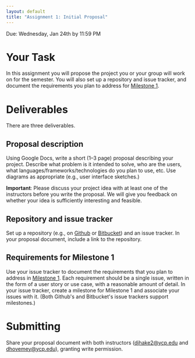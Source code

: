 ```yaml
---
layout: default
title: "Assignment 1: Initial Proposal"
---
```


Due: Wednesday, Jan 24th by 11:59 PM

# Your Task

In this assignment you will propose the project you or your group will work on for the semester.  You will also set up a repository and issue tracker, and document the requirements you plan to address for [Milestone 1](assign02.html).

# Deliverables

There are three deliverables.

## Proposal description

Using Google Docs, write a short (1&ndash;3 page) proposal describing your project.  Describe what problem is it intended to solve, who are the users, what languages/frameworks/technologies do you plan to use, etc.  Use diagrams as appropriate (e.g., user interface sketches.)

<div class="callout">
<b>Important</b>: Please discuss your project idea with at least one of the instructors before you write the proposal.  We will give you feedback on whether your idea is sufficiently interesting and feasible.
</div>

## Repository and issue tracker

Set up a repository (e.g., on [Github](https://github.com) or [Bitbucket](https://bitbucket.org)) and an issue tracker.  In your proposal document, include a link to the repository.

## Requirements for Milestone 1

Use your issue tracker to document the requirements that you plan to address in [Milestone 1](assign02.html).  Each requirement should be a single issue, written in the form of a user story or use case, with a reasonable amount of detail.  In your issue tracker, create a milestone for Milestone 1 and associate your issues with it.  (Both Github's and Bitbucket's issue trackers support milestones.)

# Submitting

Share your proposal document with both instructors (<djhake2@ycp.edu> and <dhovemey@ycp.edu>), granting write permission.

<!-- vim:set wrap: -->
<!-- vim:set linebreak: -->
<!-- vim:set nolist: -->

